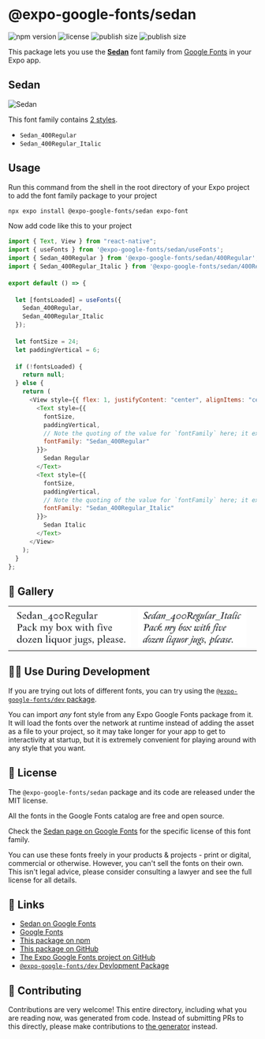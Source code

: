 # @expo-google-fonts/sedan

![npm version](https://flat.badgen.net/npm/v/@expo-google-fonts/sedan)
![license](https://flat.badgen.net/github/license/expo/google-fonts)
![publish size](https://flat.badgen.net/packagephobia/install/@expo-google-fonts/sedan)
![publish size](https://flat.badgen.net/packagephobia/publish/@expo-google-fonts/sedan)

This package lets you use the [**Sedan**](https://fonts.google.com/specimen/Sedan) font family from [Google Fonts](https://fonts.google.com/) in your Expo app.

## Sedan

![Sedan](./font-family.png)

This font family contains [2 styles](#-gallery).

- `Sedan_400Regular`
- `Sedan_400Regular_Italic`

## Usage

Run this command from the shell in the root directory of your Expo project to add the font family package to your project

```sh
npx expo install @expo-google-fonts/sedan expo-font
```

Now add code like this to your project

```js
import { Text, View } from "react-native";
import { useFonts } from '@expo-google-fonts/sedan/useFonts';
import { Sedan_400Regular } from '@expo-google-fonts/sedan/400Regular';
import { Sedan_400Regular_Italic } from '@expo-google-fonts/sedan/400Regular_Italic';

export default () => {

  let [fontsLoaded] = useFonts({
    Sedan_400Regular, 
    Sedan_400Regular_Italic
  });

  let fontSize = 24;
  let paddingVertical = 6;

  if (!fontsLoaded) {
    return null;
  } else {
    return (
      <View style={{ flex: 1, justifyContent: "center", alignItems: "center" }}>
        <Text style={{
          fontSize,
          paddingVertical,
          // Note the quoting of the value for `fontFamily` here; it expects a string!
          fontFamily: "Sedan_400Regular"
        }}>
          Sedan Regular
        </Text>
        <Text style={{
          fontSize,
          paddingVertical,
          // Note the quoting of the value for `fontFamily` here; it expects a string!
          fontFamily: "Sedan_400Regular_Italic"
        }}>
          Sedan Italic
        </Text>
      </View>
    );
  }
};
```

## 🔡 Gallery


||||
|-|-|-|
|![Sedan_400Regular](./400Regular/Sedan_400Regular.ttf.png)|![Sedan_400Regular_Italic](./400Regular_Italic/Sedan_400Regular_Italic.ttf.png)|||


## 👩‍💻 Use During Development

If you are trying out lots of different fonts, you can try using the [`@expo-google-fonts/dev` package](https://github.com/expo/google-fonts/tree/master/font-packages/dev#readme).

You can import _any_ font style from any Expo Google Fonts package from it. It will load the fonts over the network at runtime instead of adding the asset as a file to your project, so it may take longer for your app to get to interactivity at startup, but it is extremely convenient for playing around with any style that you want.


## 📖 License

The `@expo-google-fonts/sedan` package and its code are released under the MIT license.

All the fonts in the Google Fonts catalog are free and open source.

Check the [Sedan page on Google Fonts](https://fonts.google.com/specimen/Sedan) for the specific license of this font family.

You can use these fonts freely in your products & projects - print or digital, commercial or otherwise. However, you can't sell the fonts on their own. This isn't legal advice, please consider consulting a lawyer and see the full license for all details.

## 🔗 Links

- [Sedan on Google Fonts](https://fonts.google.com/specimen/Sedan)
- [Google Fonts](https://fonts.google.com/)
- [This package on npm](https://www.npmjs.com/package/@expo-google-fonts/sedan)
- [This package on GitHub](https://github.com/expo/google-fonts/tree/master/font-packages/sedan)
- [The Expo Google Fonts project on GitHub](https://github.com/expo/google-fonts)
- [`@expo-google-fonts/dev` Devlopment Package](https://github.com/expo/google-fonts/tree/master/font-packages/dev)

## 🤝 Contributing

Contributions are very welcome! This entire directory, including what you are reading now, was generated from code. Instead of submitting PRs to this directly, please make contributions to [the generator](https://github.com/expo/google-fonts/tree/master/packages/generator) instead.
